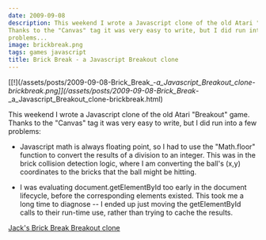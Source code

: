 ```yaml
---
date: 2009-09-08
description: This weekend I wrote a Javascript clone of the old Atari "Breakout" game.
Thanks to the "Canvas" tag it was very easy to write, but I did run into a few
problems...
image: brickbreak.png
tags: games javascript
title: Brick Break - a Javascript Breakout clone
---
```


[[!](/assets/posts/2009-09-08-Brick_Break_-_a_Javascript_Breakout_clone-brickbreak.png]](/assets/posts/2009-09-08-Brick_Break_-_a_Javascript_Breakout_clone-brickbreak.html)

This weekend I wrote a Javascript clone of the old Atari "Breakout" game.
Thanks to the "Canvas" tag it was very easy to write, but I did run into a few
problems:

+ Javascript math is always floating point, so I had to use the "Math.floor"
function to convert the results of a division to an integer. This was in the
brick collision detection logic, where I am converting the ball's (x,y)
coordinates to the bricks that the ball might be hitting.

+ I was evaluating document.getElementById too early in the document lifecycle,
before the corresponding elements existed. This took me a long time to
diagnose -- I ended up just moving the getElementById calls to their run-time
use, rather than trying to cache the results.

[Jack's Brick Break Breakout clone](/assets/posts/2009-09-08-Brick_Break_-_a_Javascript_Breakout_clone-brickbreak.html)
